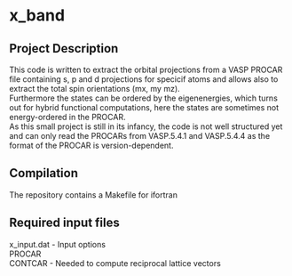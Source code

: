 # x_band

## Project Description
This code is written to extract the orbital projections from a VASP PROCAR file containing s, p and d projections for specicif atoms and allows also to extract the total spin orientations (mx, my mz).  
Furthermore the states can be ordered by the eigenenergies, which turns out for hybrid functional computations, here the states are sometimes not energy-ordered in the PROCAR.  
As this small project is still in its infancy, the code is not well structured yet and can only read the PROCARs from VASP.5.4.1 and VASP.5.4.4 as the format of the PROCAR is version-dependent.

## Compilation
The repository contains a Makefile for ifortran

## Required input files
x_input.dat - Input options  
PROCAR  
CONTCAR - Needed to compute reciprocal lattice vectors  
